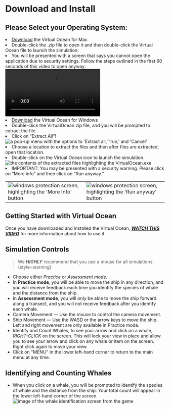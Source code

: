 # Download and Install

**Please Select your Operating System:**
--
<tabs>
<tab title="Mac Installation">
<list type="decimal">
<li><a href="https://drive.google.com/drive/folders/1knt4LVbg4d9cNMu_gEhVRKF4k51zL2d5">Download</a> the Virtual Ocean for Mac</li>
<li>Double-click the .zip file to open it and then double-click the Virtual Ocean file to launch the simulation.</li>
<li>You will be presented with a screen that says you cannot open the application due to security settings.
Follow the steps outlined in the first 60 seconds of this video to open anyway:
<video src="https://www.youtube.com/watch?v=NOW5dyA_JgY"/></li>
</list>
</tab>
<tab title="Windows Installation" id="windows-installation">
<list type="decimal">
<li><a href="https://drive.google.com/drive/folders/1HzWX1kgPhGqZH59R9NY-pCK9BGUtjRbQ">Download</a> the Virtual Ocean for Windows</li>
<li>Double-click the VirtualOcean.zip file, and you will be prompted to extract the file.</li>
<li>Click on “Extract All”!
<img src="extract zip.png" alt="a pop-up menu with the options to 'Extract all,' 'run,' and 'Cancel'"/></li>
<li>Choose a location to extract the files and then after files are extracted, open that location.</li>
<li>Double-click on the Virtual Ocean icon to launch the simulation.
<img src="virtual ocean exe.png" alt="the contents of the extracted files highlighting the VirtualOcean.exe"/></li>
<li>IMPORTANT: You may be presented with a security warning. Please click on “More info” and then click on “Run anyway.”</li>
</list>
<table>
<tr>
<td><img alt="windows protection screen, highlighting the 'More Info' button" src="windows more info.png"></td>
<td><img alt="windows protection screen, highlighting the 'Run anyway' button" src="windows run anyway.png"/></td>
</tr>
</table>
</tab>
</tabs>

## Getting Started with Virtual Ocean

Once you have downloaded and installed the Virtual Ocean,
***[WATCH THIS VIDEO](https://drive.google.com/file/d/17Q-R9I7mUGC7Iy836C6Tk_kLMZjaQXrN/view?usp=sharing)*** for more
information about how to
use it.

## Simulation Controls

> We ***HIGHLY*** recommend that you use a mouse for all simulations.
> {style=warning}

- Choose either _Practice_ or _Assessment mode_.
- In **Practice mode**, you will be able to move the ship in any direction, and you will receive feedback each time you
  identify the species of whale and the distance from the ship.
- In **Assessment mode**, you will only be able to move the ship forward along a transect, and you will not receive
  feedback after you identify each whale.
- Camera Movement — Use the mouse to control the camera movement.
- Ship Movement — Use the WASD or the arrow keys to move the ship.
  Left and right movement are only available in
  Practice mode.
- Identify and Count Whales, to see your arrow and click on a whale, *RIGHT-CLICK* on the screen.
  This will
  lock your view in place and allow you to see your arrow and click on any whale or item on the screen.
  Right click again to move your view.
- Click on "MENU" in the lower left-hand corner to return to the main menu at any time.

## Identifying and Counting Whales

- When you click on a whale, you will be prompted to identify the species of whale and the distance from the ship.
  Your total count will appear in the lower left-hand corner of the screen.
  <img src="virtual ocean whale select.png" alt="image of the whale identification screen from the game"/>
